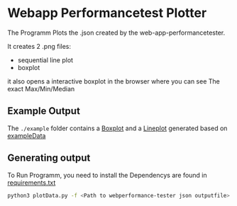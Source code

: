 # Webapp Performancetest Plotter

The Programm Plots the .json created by the web-app-performancetester. 

It creates 2 .png files:  
 - sequential line plot 
 - boxplot

it also opens a interactive boxplot in the browser where you can see 
The exact Max/Min/Median

## Example Output
The `./example` folder contains a [Boxplot](./example/Boxplot-report_2024-04-22_15:38_8217199f-81d6-49b7-b97e-b719fce1862b.png) and a [Lineplot](./example/Lineplot-report_2024-04-22_15:38_8217199f-81d6-49b7-b97e-b719fce1862b.png) generated based on [exampleData](./example/report_2024-04-22_15:38_8217199f-81d6-49b7-b97e-b719fce1862b.json)


## Generating output

To Run Programm, you need to install the Dependencys are found in [requirements.txt](./requirements.txt)

```bash
python3 plotData.py -f <Path to webperformance-tester json outputfile>
```